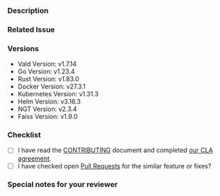 <!--- Provide a general summary of your changes in the Title above -->

### Description

<!-- Describe your changes in detail -->
<!-- It would be better to describe the details, especially What changed and Why you changed -->

### Related Issue

<!-- This project mainly accepts pull requests related to open issues -->
<!-- NOTE: If suggesting a new feature or change, please discuss it in an issue first -->
<!-- NOTE: If fixing a bug, there should be an issue describing it with steps to reproduce -->
<!-- Please link to the issue here: -->

### Versions

<!--- Please change the versions below along with your environment -->
- Vald Version: v1.7.14
- Go Version: v1.23.4
- Rust Version: v1.83.0
- Docker Version: v27.3.1
- Kubernetes Version: v1.31.3
- Helm Version: v3.16.3
- NGT Version: v2.3.4
- Faiss Version: v1.9.0

### Checklist

<!-- For completed items, change [ ] to [x]. -->
<!-- NOTE: these things are not required to open a PR and can be done afterwards / while the PR is open. -->

- [ ] I have read the [CONTRIBUTING](https://github.com/vdaas/vald/blob/main/CONTRIBUTING.md) document and completed [our CLA agreement](https://cla-assistant.io/vdaas/vald).
- [ ] I have checked open [Pull Requests](https://github.com/vdaas/vald/pulls) for the similar feature or fixes?

### Special notes for your reviewer

<!-- Please tell us anything you would like to share with reviewers related to this PR. Your thoughts and feedback are highly valued -->
